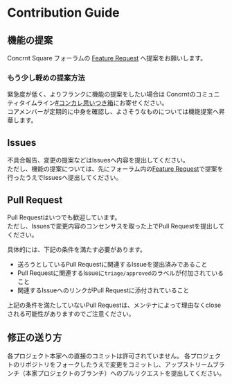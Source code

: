 # Contribution Guide

## 機能の提案

Concrnt Square フォーラムの [Feature Request](https://github.com/orgs/concrnt/discussions/categories/feature-request) へ提案をお願いします。

### もう少し軽めの提案方法

緊急度が低く、よりフランクに機能の提案をしたい場合は
Concrntのコミュニティタイムライン[#コンカレ思いつき箱](https://concrnt.world/timeline/td1gd5gd7nh0fzzwc06a03qd8rm@denken.concrnt.net)にお寄せください。  
コアメンバーが定期的に中身を確認し、よさそうなものについては機能提案へ昇華します。

## Issues

不具合報告、変更の提案などはIssuesへ内容を提出してください。  
ただし、機能の提案については、先にフォーラム内の[Feature Request](https://github.com/orgs/concrnt/discussions/categories/feature-request)で提案を行ったうえでIssuesへ提出してください。

## Pull Request

Pull Requestはいつでも歓迎しています。  
ただし、Issuesで変更内容のコンセンサスを取った上でPull Requestを提出してください。  

具体的には、下記の条件を満たす必要があります。
- 送ろうとしているPull Requestに関連するIssueを提出済みであること
- Pull Requestに関連するIssueに`triage/approved`のラベルが付加されていること
- 関連するIssueへのリンクがPull Requestに添付されていること  

上記の条件を満たしていないPull Requestは、メンテナによって理由なくcloseされる可能性がありますのでご注意ください。

## 修正の送り方

各プロジェクト本家への直接のコミットは許可されていません。
各プロジェクトのリポジトリをフォークしたうえで変更をコミットし、アップストリームブランチ（本家プロジェクトのブランチ）へのプルリクエストを提出してください。

